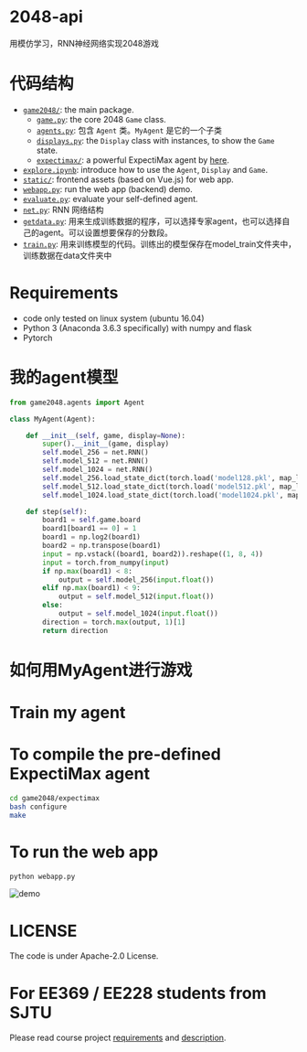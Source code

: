 # 2048-api
用模仿学习，RNN神经网络实现2048游戏

# 代码结构
* [`game2048/`](game2048/): the main package.
    * [`game.py`](game2048/game.py): the core 2048 `Game` class.
    * [`agents.py`](game2048/agents.py): 包含 `Agent` 类。`MyAgent` 是它的一个子类 
    * [`displays.py`](game2048/displays.py): the `Display` class with instances, to show the `Game` state.
    * [`expectimax/`](game2048/expectimax): a powerful ExpectiMax agent by [here](https://github.com/nneonneo/2048-ai).
* [`explore.ipynb`](explore.ipynb): introduce how to use the `Agent`, `Display` and `Game`.
* [`static/`](static/): frontend assets (based on Vue.js) for web app.
* [`webapp.py`](webapp.py): run the web app (backend) demo.
* [`evaluate.py`](evaluate.py): evaluate your self-defined agent.
* [`net.py`](net.py): RNN 网络结构
* [`getdata.py`](getdata.py): 用来生成训练数据的程序，可以选择专家agent，也可以选择自己的agent。可以设置想要保存的分数段。
* [`train.py`](train.py): 用来训练模型的代码。训练出的模型保存在model_train文件夹中，训练数据在data文件夹中

# Requirements
* code only tested on linux system (ubuntu 16.04)
* Python 3 (Anaconda 3.6.3 specifically) with numpy and flask
* Pytorch

# 我的agent模型
```python
from game2048.agents import Agent

class MyAgent(Agent):

    def __init__(self, game, display=None):
        super().__init__(game, display)
        self.model_256 = net.RNN()
        self.model_512 = net.RNN()
        self.model_1024 = net.RNN()
        self.model_256.load_state_dict(torch.load('model128.pkl', map_location=torch.device('cpu')))
        self.model_512.load_state_dict(torch.load('model512.pkl', map_location=torch.device('cpu')))
        self.model_1024.load_state_dict(torch.load('model1024.pkl', map_location=torch.device('cpu')))

    def step(self):
        board1 = self.game.board
        board1[board1 == 0] = 1
        board1 = np.log2(board1)
        board2 = np.transpose(board1)
        input = np.vstack((board1, board2)).reshape((1, 8, 4))
        input = torch.from_numpy(input)
        if np.max(board1) < 8:
            output = self.model_256(input.float())
        elif np.max(board1) < 9:
            output = self.model_512(input.float())
        else:
            output = self.model_1024(input.float())
        direction = torch.max(output, 1)[1]
        return direction

```
# 如何用MyAgent进行游戏


# Train my agent

# To compile the pre-defined ExpectiMax agent

```bash
cd game2048/expectimax
bash configure
make
```

# To run the web app
```bash
python webapp.py
```
![demo](preview2048.gif)

# LICENSE
The code is under Apache-2.0 License.

# For EE369 / EE228 students from SJTU
Please read course project [requirements](EE369.md) and [description](https://docs.qq.com/slide/DS05hVGVFY1BuRVp5). 
